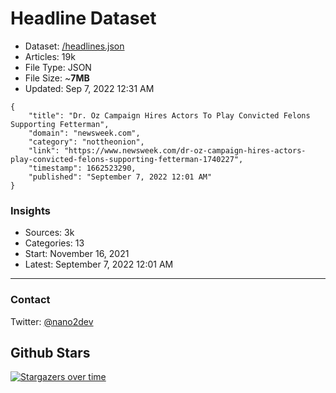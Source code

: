 # Headline Dataset

- Dataset: [/headlines.json](https://raw.githubusercontent.com/fwd/news/master/headlines.json) 
- Articles: 19k
- File Type: JSON
- File Size: ~**7MB**
- Updated: Sep 7, 2022 12:31 AM

```
{
    "title": "Dr. Oz Campaign Hires Actors To Play Convicted Felons Supporting Fetterman",
    "domain": "newsweek.com",
    "category": "nottheonion",
    "link": "https://www.newsweek.com/dr-oz-campaign-hires-actors-play-convicted-felons-supporting-fetterman-1740227",
    "timestamp": 1662523290,
    "published": "September 7, 2022 12:01 AM"
}
```

### Insights

- Sources: 3k
- Categories: 13
- Start: November 16, 2021
- Latest: September 7, 2022 12:01 AM

---

### Contact 

Twitter: [@nano2dev](https://twitter.com/nano2dev)

## Github Stars

[![Stargazers over time](https://starchart.cc/fwd/news.svg)](https://starchart.cc/fwd/news)
